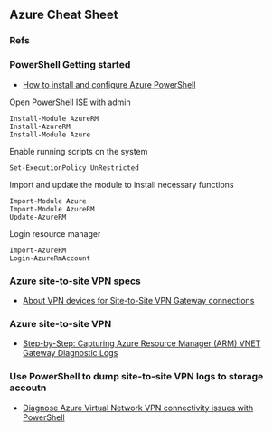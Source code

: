 ## Azure Cheat Sheet

### Refs

### PowerShell Getting started

- [How to install and configure Azure PowerShell](https://azure.microsoft.com/en-us/documentation/articles/powershell-install-configure/)

Open PowerShell ISE with admin
```
Install-Module AzureRM
Install-AzureRM
Install-Module Azure
```

Enable running scripts on the system
```
Set-ExecutionPolicy UnRestricted
```

Import and update the module to install necessary functions
```
Import-Module Azure
Import-Module AzureRM
Update-AzureRM
```

Login resource manager
```
Import-AzureRM
Login-AzureRmAccount
```

### Azure site-to-site VPN specs

- [About VPN devices for Site-to-Site VPN Gateway connections](https://azure.microsoft.com/en-us/documentation/articles/vpn-gateway-about-vpn-devices/)

### Azure site-to-site VPN

- [Step-by-Step: Capturing Azure Resource Manager (ARM) VNET Gateway Diagnostic Logs](https://blogs.technet.microsoft.com/keithmayer/2015/12/07/step-by-step-capturing-azure-resource-manager-arm-vnet-gateway-diagnostic-logs/)

### Use PowerShell to dump site-to-site VPN logs to storage accoutn

- [Diagnose Azure Virtual Network VPN connectivity issues with PowerShell](https://blogs.technet.microsoft.com/keithmayer/2014/12/18/diagnose-azure-virtual-network-vpn-connectivity-issues-with-powershell/)
